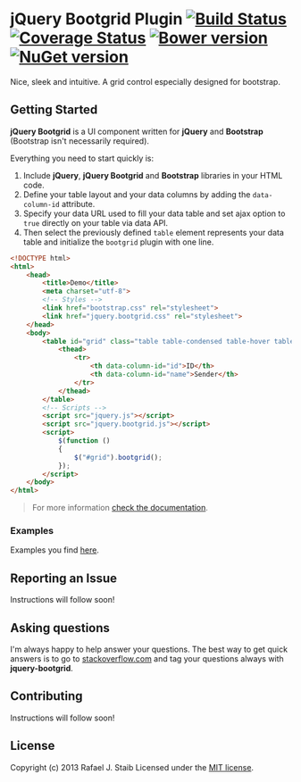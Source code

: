 jQuery Bootgrid Plugin [![Build Status](https://travis-ci.org/rstaib/jquery-bootgrid.svg?branch=master)](https://travis-ci.org/rstaib/jquery-bootgrid) [![Coverage Status](https://img.shields.io/coveralls/rstaib/jquery-bootgrid.svg)](https://coveralls.io/r/rstaib/jquery-bootgrid) [![Bower version](https://badge.fury.io/bo/jquery.bootgrid.svg)](http://badge.fury.io/bo/jquery.bootgrid) [![NuGet version](https://badge.fury.io/nu/jquery.bootgrid.svg)](http://badge.fury.io/nu/jquery.bootgrid)
============

Nice, sleek and intuitive. A grid control especially designed for bootstrap.

## Getting Started

**jQuery Bootgrid** is a UI component written for **jQuery** and **Bootstrap** (Bootstrap isn't necessarily required).

Everything you need to start quickly is:

1. Include **jQuery**, **jQuery Bootgrid** and **Bootstrap** libraries in your HTML code.
2. Define your table layout and your data columns by adding the `data-column-id` attribute.
3. Specify your data URL used to fill your data table and set ajax option to `true` directly on your table via data API.
4. Then select the previously defined `table` element represents your data table and initialize the `bootgrid` plugin with one line.

```html
<!DOCTYPE html>
<html>
    <head>
        <title>Demo</title>
        <meta charset="utf-8">
        <!-- Styles -->
        <link href="bootstrap.css" rel="stylesheet">
        <link href="jquery.bootgrid.css" rel="stylesheet">
    </head>
    <body>
        <table id="grid" class="table table-condensed table-hover table-striped" data-ajax="true" data-url="/api/data/basic">
            <thead>
                <tr>
                    <th data-column-id="id">ID</th>
                    <th data-column-id="name">Sender</th>
                </tr>
            </thead>
        </table>
        <!-- Scripts -->
        <script src="jquery.js"></script> 
        <script src="jquery.bootgrid.js"></script>
        <script>
            $(function ()
            {
                $("#grid").bootgrid();
            });
        </script>
    </body>
</html>
```

> For more information [check the documentation](http://www.jquery-bootgrid.com/Documentation).

### Examples

Examples you find [here](http://www.jquery-bootgrid.com/Examples).

## Reporting an Issue

Instructions will follow soon!

## Asking questions

I'm always happy to help answer your questions. The best way to get quick answers is to go to [stackoverflow.com](http://stackoverflow.com) and tag your questions always with **jquery-bootgrid**.

## Contributing

Instructions will follow soon!

## License

Copyright (c) 2013 Rafael J. Staib Licensed under the [MIT license](https://github.com/rstaib/jquery-bootgrid/blob/master/LICENSE.txt).
